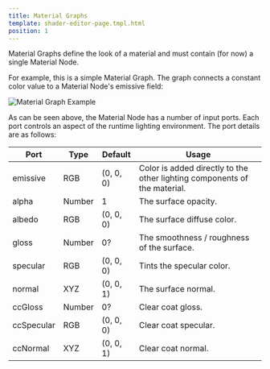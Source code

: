 ```yaml
---
title: Material Graphs
template: shader-editor-page.tmpl.html
position: 1
---
```


Material Graphs define the look of a material and must contain (for now) a single Material Node.

For example, this is a simple Material Graph. The graph connects a constant color value to a Material Node's emissive field:

![Material Graph Example][1]

As can be seen above, the Material Node has a number of input ports. Each port controls an aspect of the runtime lighting environment. The port details are as follows:

| Port | Type | Default | Usage |
|---|---|---|---|
| emissive | RGB | (0, 0, 0) | Color is added directly to the other lighting components of the material. |
| alpha | Number | 1 | The surface opacity. |
| albedo | RGB | (0, 0, 0) | The surface diffuse color. |
| gloss | Number | 0? | The smoothness / roughness of the surface. |
| specular | RGB | (0, 0, 0) | Tints the specular color. |
| normal | XYZ | (0, 0, 1) | The surface normal. |
| ccGloss | Number | 0? | Clear coat gloss. |
| ccSpecular | RGB | (0, 0, 0) | Clear coat specular. |
| ccNormal | XYZ | (0, 0, 1) | Clear coat normal. |

[1]: /images/shader-editor/overview-graph-material.png